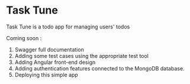 # Task Tune 

Task Tune is a todo app for managing users' todos

Coming soon : 
1. Swagger full documentation
2. Adding some test cases using the appropriate test tool
3. Adding Angular front-end design
4. Adding authentication features connected to the MongoDB database.
5. Deploying this simple app
